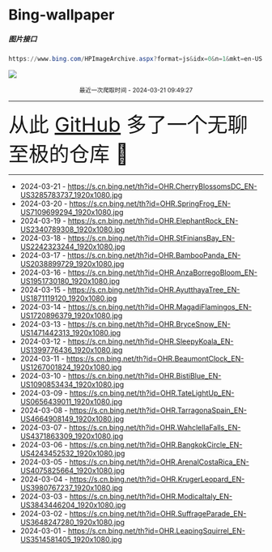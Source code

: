# Bing-wallpaper

##### 图片接口

```powershell
https://www.bing.com/HPImageArchive.aspx?format=js&idx=0&n=1&mkt=en-US
```

 ![](https://s.cn.bing.net/th?id=OHR.CherryBlossomsDC_EN-US3285783737_1920x1080.jpg)

<p align='center' >
    <small>
        最近一次爬取时间 - 2024-03-21 09:49:27
    </small>
    <br>
    <hr>
    <font size=7>
        <small>
           从此 <a href='https://github.com/'>GitHub</a> 多了一个无聊至极的仓库  🍳
        </small>
    </font>
    <hr>
</p>


- 2024-03-21 - https://s.cn.bing.net/th?id=OHR.CherryBlossomsDC_EN-US3285783737_1920x1080.jpg 
- 2024-03-20 - https://s.cn.bing.net/th?id=OHR.SpringFrog_EN-US7109699294_1920x1080.jpg 
- 2024-03-19 - https://s.cn.bing.net/th?id=OHR.ElephantRock_EN-US2340789308_1920x1080.jpg 
- 2024-03-18 - https://s.cn.bing.net/th?id=OHR.StFiniansBay_EN-US2242323244_1920x1080.jpg 
- 2024-03-17 - https://s.cn.bing.net/th?id=OHR.BambooPanda_EN-US2038899729_1920x1080.jpg 
- 2024-03-16 - https://s.cn.bing.net/th?id=OHR.AnzaBorregoBloom_EN-US1951730180_1920x1080.jpg 
- 2024-03-15 - https://s.cn.bing.net/th?id=OHR.AyutthayaTree_EN-US1871119120_1920x1080.jpg 
- 2024-03-14 - https://s.cn.bing.net/th?id=OHR.MagadiFlamingos_EN-US1720896379_1920x1080.jpg 
- 2024-03-13 - https://s.cn.bing.net/th?id=OHR.BryceSnow_EN-US1471442313_1920x1080.jpg 
- 2024-03-12 - https://s.cn.bing.net/th?id=OHR.SleepyKoala_EN-US1399776436_1920x1080.jpg 
- 2024-03-11 - https://s.cn.bing.net/th?id=OHR.BeaumontClock_EN-US1267001824_1920x1080.jpg 
- 2024-03-10 - https://s.cn.bing.net/th?id=OHR.BistiBlue_EN-US1090853434_1920x1080.jpg 
- 2024-03-09 - https://s.cn.bing.net/th?id=OHR.TateLightUp_EN-US0656439011_1920x1080.jpg 
- 2024-03-08 - https://s.cn.bing.net/th?id=OHR.TarragonaSpain_EN-US4664908149_1920x1080.jpg 
- 2024-03-07 - https://s.cn.bing.net/th?id=OHR.WahclellaFalls_EN-US4371863309_1920x1080.jpg 
- 2024-03-06 - https://s.cn.bing.net/th?id=OHR.BangkokCircle_EN-US4243452532_1920x1080.jpg 
- 2024-03-05 - https://s.cn.bing.net/th?id=OHR.ArenalCostaRica_EN-US4075825664_1920x1080.jpg 
- 2024-03-04 - https://s.cn.bing.net/th?id=OHR.KrugerLeopard_EN-US3980767237_1920x1080.jpg 
- 2024-03-03 - https://s.cn.bing.net/th?id=OHR.ModicaItaly_EN-US3843446204_1920x1080.jpg 
- 2024-03-02 - https://s.cn.bing.net/th?id=OHR.SuffrageParade_EN-US3648247280_1920x1080.jpg 
- 2024-03-01 - https://s.cn.bing.net/th?id=OHR.LeapingSquirrel_EN-US3514581405_1920x1080.jpg 
